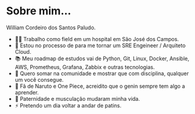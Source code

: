 # Sobre mim...

William Cordeiro dos Santos Paludo.

- 👨‍⚕️ Trabalho como field em um hospital em São José dos Campos.
- 🌱 Estou no processo de para me tornar um SRE Engeineer / Arquiteto Cloud.
- 📚 Meu roadmap de estudos vai de Python, Git, Linux, Docker, Ansible, AWS, Prometheus, Grafana, Zabbix e outras tecnologias.
- 👯 Quero somar na comunidade e mostrar que com disciplina, qualquer um você consegue.
- 🤔 Fã de Naruto e One Piece, acreidito que o genin sempre tem algo a aprender.
- 💬 Paternidade e musculação mudaram minha vida.
- ⚡ Pretendo um dia voltar a andar de patins.

